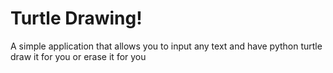 # Turtle Drawing!
A simple application that allows you to input any text and have python turtle draw it for you or erase it for you